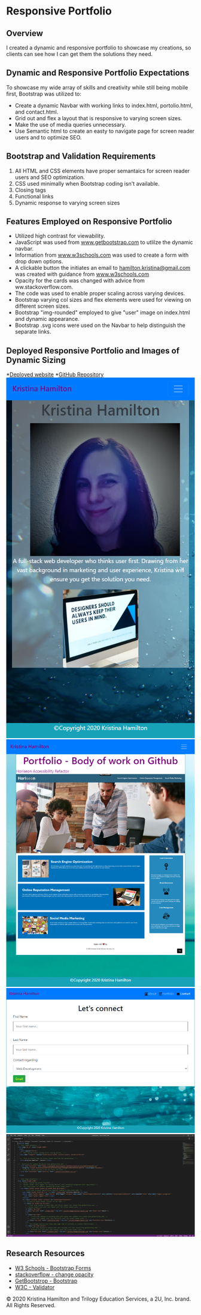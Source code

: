 # Responsive Portfolio

## Overview

I created a dynamic and responsive portfolio to showcase my creations, so clients can see how I can get them the solutions they need.

## Dynamic and Responsive Portfolio Expectations

To showcase my wide array of skills and creativity while still being mobile first, Bootstrap was utilized to:

- Create a dynamic Navbar with working links to index.html, portolio.html, and contact.html.
- Grid out and flex a layout that is responsive to varying screen sizes.
- Make the use of media queries unnecessary.
- Use Semantic html to create an easty to navigate page for screen reader users and to optimize SEO.

## Bootstrap and Validation Requirements

1. All HTML and CSS elements have proper semantaics for screen reader users and SEO optimization.
2. CSS used minimally when Bootstrap coding isn't available.
3. Closing tags
5. Functional links
6. Dynamic response to varying screen sizes

## Features Employed on Responsive Portfolio

- Utilized high contrast for viewability.
- JavaScript was used from www.getbootstrap.com to utlilze the dynamic navbar.
- Information from www.w3schools.com was used to create a form with drop down options.
- A clickable button the initiates an email to hamilton.kristina@gmail.com was created with guidance from www.w3schools.com
- Opacity for the cards was changed with advice from ww.stackoverflow.com.
- The <meta name="viewport" content="width=device-width, initial-scale=1, shrink-to-fit=no"> code was used to enable proper scaling across varying devices.
- Bootstrap varying col sizes and flex elements were used for viewing on different screen sizes.
- Bootstrap "img-rounded" employed to give "user" image on index.html and dynamic appearance.
- Bootstrap .svg icons were used on the Navbar to help distinguish the separate links.

## Deployed Responsive Portfolio and Images of Dynamic Sizing

\*[Deployed website](https://kay0s.github.io/Portfolio/)
\*[GitHub Repository](https://github.com/Kay0s/Portfolio)
![Screenshot of Index.html at 400 resolution](./index400.png)
![Screenshot of Portfolio.html](./portfolio768.png)
![Screenshot of Contact.html](./contact992.png)
![Screenshot of index.html](./capture.png)


## Research Resources

- [W3 Schools - Bootstrap Forms](https://developer.mozilla.org/en-US/docs/Learn/Accessibility)
- [stackoverflow - change opacity](https://stackoverflow.com/questions/42430987/how-to-change-the-opacity-of-a-card-block-in-bootstrap-4)
- [GetBootstrop - Bootstrap](https://getbootstrap.com/)
- [W3C - Validator](https://validator.w3.org/)

© 2020 Kristina Hamilton and Trilogy Education Services, a 2U, Inc. brand. All Rights Reserved.
